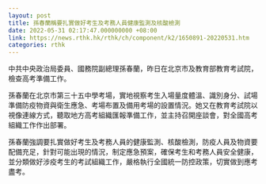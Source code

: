 ```yaml
---
layout: post
title: 孫春蘭稱要扎實做好考生及考務人員健康監測及核酸檢測
date: 2022-05-31 02:17:47.000000000 +08:00
link: https://news.rthk.hk/rthk/ch/component/k2/1650891-20220531.htm
categories: rthk
---
```


中共中央政治局委員、國務院副總理孫春蘭，昨日在北京市及教育部教育考試院，檢查高考準備工作。

孫春蘭在北京市第三十五中學考場，實地視察考生入場量度體溫、識別身分、試場準備防疫物資與衛生應急、考場布置及備用考場的設置情況。她又在教育考試院以視像連線方式，聽取地方高考組織匯報準備工作，並主持召開座談會，對全國高考組織工作作出部署。

孫春蘭強調要扎實做好考生及考務人員的健康監測、核酸檢測，防疫人員及物資要配備充足，針對可能出現的情況，制定應急預案，確保考生和考務人員安全健康，並分類做好涉疫考生的考試組織工作，嚴格執行全國統一防控政策，切實做到應考盡考。
